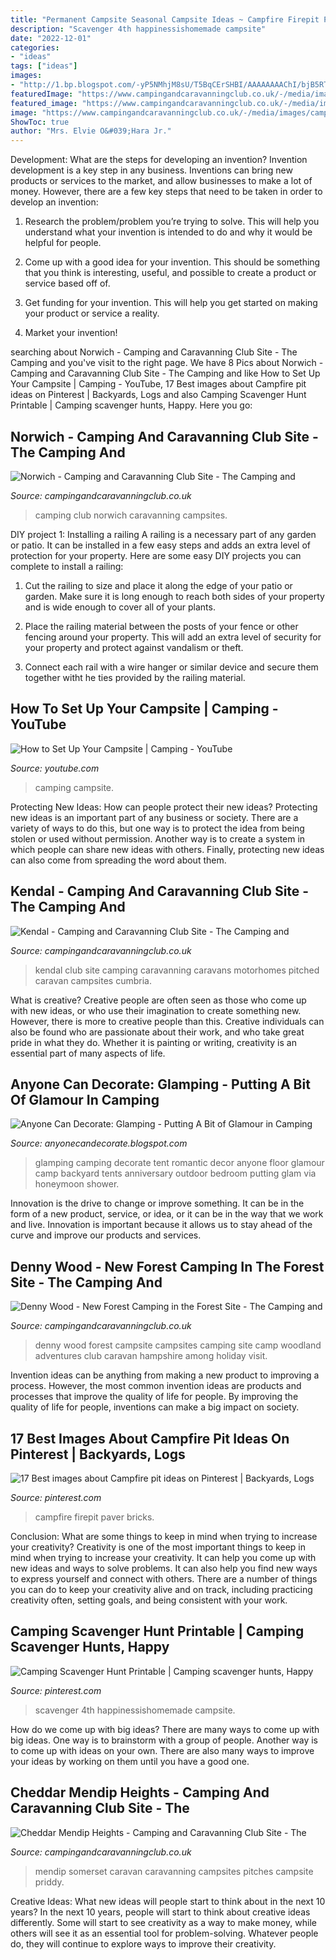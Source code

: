 ```yaml
---
title: "Permanent Campsite Seasonal Campsite Ideas ~ Campfire Firepit Paver Bricks"
description: "Scavenger 4th happinessishomemade campsite"
date: "2022-12-01"
categories:
- "ideas"
tags: ["ideas"]
images:
- "http://1.bp.blogspot.com/-yP5NMhjM8sU/T5BqCErSHBI/AAAAAAAAChI/bjB5RTAgUI4/s1600/Glamping+-+via+Erins+Fab+Blog.jpg"
featuredImage: "https://www.campingandcaravanningclub.co.uk/-/media/images/campsites/club-sites/kendal/caravans-and-motorhomes-pitched-on-kendal-club-site.jpg"
featured_image: "https://www.campingandcaravanningclub.co.uk/-/media/images/campsites/citf/denny/denny-wood-campsite-page-1.jpg"
image: "https://www.campingandcaravanningclub.co.uk/-/media/images/campsites/club-sites/kendal/caravans-and-motorhomes-pitched-on-kendal-club-site.jpg"
ShowToc: true
author: "Mrs. Elvie O&#039;Hara Jr."
---
```



Development: What are the steps for developing an invention?
Invention development is a key step in any business. Inventions can bring new products or services to the market, and allow businesses to make a lot of money. However, there are a few key steps that need to be taken in order to develop an invention:
1. Research the problem/problem you’re trying to solve. This will help you understand what your invention is intended to do and why it would be helpful for people.

2. Come up with a good idea for your invention. This should be something that you think is interesting, useful, and possible to create a product or service based off of.

3. Get funding for your invention. This will help you get started on making your product or service a reality.

4. Market your invention!

	

		
searching about Norwich - Camping and Caravanning Club Site - The Camping and you've visit to the right page. We have 8 Pics about Norwich - Camping and Caravanning Club Site - The Camping and like How to Set Up Your Campsite | Camping - YouTube, 17 Best images about Campfire pit ideas on Pinterest | Backyards, Logs and also Camping Scavenger Hunt Printable | Camping scavenger hunts, Happy. Here you go:
		
    
## Norwich - Camping And Caravanning Club Site - The Camping And

<img loading=lazy src="https://www.campingandcaravanningclub.co.uk/-/media/images/campsites/club-sites/norwich/norwich-campsite-page-1.jpg" onerror="this.onerror=null;this.src='https://tse4.mm.bing.net/th?id=OIP.SZwXEqpeyuqjz3OffxDuigHaE7&amp;pid=15.1';" alt="Norwich - Camping and Caravanning Club Site - The Camping and">

_Source: campingandcaravanningclub.co.uk_

>camping club norwich caravanning campsites. 

	

DIY project 1: Installing a railing
A railing is a necessary part of any garden or patio. It can be installed in a few easy steps and adds an extra level of protection for your property. Here are some easy DIY projects you can complete to install a railing: 
1. Cut the railing to size and place it along the edge of your patio or garden. Make sure it is long enough to reach both sides of your property and is wide enough to cover all of your plants. 

2. Place the railing material between the posts of your fence or other fencing around your property. This will add an extra level of security for your property and protect against vandalism or theft. 

3. Connect each rail with a wire hanger or similar device and secure them together witht he ties provided by the railing material.

    
## How To Set Up Your Campsite | Camping - YouTube

<img loading=lazy src="https://i.ytimg.com/vi/nayJ28609Ek/maxresdefault.jpg" onerror="this.onerror=null;this.src='https://tse1.mm.bing.net/th?id=OIP.HXaaiOGd3Dm0DscWK53dSwHaEK&amp;pid=15.1';" alt="How to Set Up Your Campsite | Camping - YouTube">

_Source: youtube.com_

>camping campsite. 

	

Protecting New Ideas: How can people protect their new ideas?
Protecting new ideas is an important part of any business or society. There are a variety of ways to do this, but one way is to protect the idea from being stolen or used without permission. Another way is to create a system in which people can share new ideas with others. Finally, protecting new ideas can also come from spreading the word about them.

    
## Kendal - Camping And Caravanning Club Site - The Camping And

<img loading=lazy src="https://www.campingandcaravanningclub.co.uk/-/media/images/campsites/club-sites/kendal/caravans-and-motorhomes-pitched-on-kendal-club-site.jpg" onerror="this.onerror=null;this.src='https://tse1.mm.bing.net/th?id=OIP.L6IELb71DSexZXlZyAulKAHaEK&amp;pid=15.1';" alt="Kendal - Camping and Caravanning Club Site - The Camping and">

_Source: campingandcaravanningclub.co.uk_

>kendal club site camping caravanning caravans motorhomes pitched caravan campsites cumbria. 

	

What is creative?
Creative people are often seen as those who come up with new ideas, or who use their imagination to create something new. However, there is more to creative people than this. Creative individuals can also be found who are passionate about their work, and who take great pride in what they do. Whether it is painting or writing, creativity is an essential part of many aspects of life.

    
## Anyone Can Decorate: Glamping - Putting A Bit Of Glamour In Camping

<img loading=lazy src="http://1.bp.blogspot.com/-yP5NMhjM8sU/T5BqCErSHBI/AAAAAAAAChI/bjB5RTAgUI4/s1600/Glamping+-+via+Erins+Fab+Blog.jpg" onerror="this.onerror=null;this.src='https://tse1.mm.bing.net/th?id=OIP.8X9V_bAlUxtILzcl6AOQzAHaJV&amp;pid=15.1';" alt="Anyone Can Decorate: Glamping - Putting A Bit of Glamour in Camping">

_Source: anyonecandecorate.blogspot.com_

>glamping camping decorate tent romantic decor anyone floor glamour camp backyard tents anniversary outdoor bedroom putting glam via honeymoon shower. 

	

Innovation is the drive to change or improve something. It can be in the form of a new product, service, or idea, or it can be in the way that we work and live. Innovation is important because it allows us to stay ahead of the curve and improve our products and services.

    
## Denny Wood - New Forest Camping In The Forest Site - The Camping And

<img loading=lazy src="https://www.campingandcaravanningclub.co.uk/-/media/images/campsites/citf/denny/denny-wood-campsite-page-1.jpg" onerror="this.onerror=null;this.src='https://tse1.mm.bing.net/th?id=OIP.-pA9_UXeuGup75hZRUsKBwHaE7&amp;pid=15.1';" alt="Denny Wood - New Forest Camping in the Forest Site - The Camping and">

_Source: campingandcaravanningclub.co.uk_

>denny wood forest campsite campsites camping site camp woodland adventures club caravan hampshire among holiday visit. 

	

Invention ideas can be anything from making a new product to improving a process. However, the most common invention ideas are products and processes that improve the quality of life for people. By improving the quality of life for people, inventions can make a big impact on society.

    
## 17 Best Images About Campfire Pit Ideas On Pinterest | Backyards, Logs

<img loading=lazy src="https://s-media-cache-ak0.pinimg.com/736x/b0/bf/08/b0bf080e3e530961ff97190fb96943b6.jpg" onerror="this.onerror=null;this.src='https://tse4.mm.bing.net/th?id=OIP.RPUZjtdQUeK-uFlpvD5VUQDIEs&amp;pid=15.1';" alt="17 Best images about Campfire pit ideas on Pinterest | Backyards, Logs">

_Source: pinterest.com_

>campfire firepit paver bricks. 

	

Conclusion: What are some things to keep in mind when trying to increase your creativity?
Creativity is one of the most important things to keep in mind when trying to increase your creativity. It can help you come up with new ideas and ways to solve problems. It can also help you find new ways to express yourself and connect with others. There are a number of things you can do to keep your creativity alive and on track, including practicing creativity often, setting goals, and being consistent with your work.

    
## Camping Scavenger Hunt Printable | Camping Scavenger Hunts, Happy

<img loading=lazy src="https://i.pinimg.com/736x/8a/2a/b5/8a2ab5de1e9097287d13dc625db9f160.jpg" onerror="this.onerror=null;this.src='https://tse2.mm.bing.net/th?id=OIP.FOrAhJKNnkM6W2BCETM5xwHaLH&amp;pid=15.1';" alt="Camping Scavenger Hunt Printable | Camping scavenger hunts, Happy">

_Source: pinterest.com_

>scavenger 4th happinessishomemade campsite. 

	

How do we come up with big ideas?
There are many ways to come up with big ideas. One way is to brainstorm with a group of people. Another way is to come up with ideas on your own. There are also many ways to improve your ideas by working on them until you have a good one.

    
## Cheddar Mendip Heights - Camping And Caravanning Club Site - The

<img loading=lazy src="https://www.campingandcaravanningclub.co.uk/-/media/Images/Campsites/Club-Sites/Cheddar-Mendip-Heights/Cheddar-Mendip-Heights-campiste-page-1.jpg?rev=ee0747d5a86d46d49254b7c93e661be4" onerror="this.onerror=null;this.src='https://tse2.mm.bing.net/th?id=OIP.NF7uLcmb7sXLvm1VKwVCpgHaE7&amp;pid=15.1';" alt="Cheddar Mendip Heights - Camping and Caravanning Club Site - The">

_Source: campingandcaravanningclub.co.uk_

>mendip somerset caravan caravanning campsites pitches campsite priddy. 

	

Creative Ideas: What new ideas will people start to think about in the next 10 years?
In the next 10 years, people will start to think about creative ideas differently. Some will start to see creativity as a way to make money, while others will see it as an essential tool for problem-solving. Whatever people do, they will continue to explore ways to improve their creativity.

